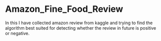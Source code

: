 # Amazon_Fine_Food_Review
In this I have collected amazon review from kaggle and trying to find the algorithm best suited for detecting whether the review in future is positive or negative.
